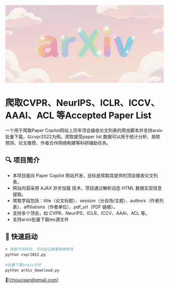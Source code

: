 ![](images/arXiv.png)


# 爬取CVPR、NeurIPS、ICLR、ICCV、AAAI、ACL 等Accepted Paper List


一个用于爬取Paper Copilot网站上历年顶会接收论文列表的爬虫脚本并支持arxiv批量下载，以cvpr2022为例。爬取接受paper list 数据可以用于统计分析、趋势预测、论文推荐、作者合作网络构建等科研辅助任务。

## 🔍 项目简介

- 本项目面向 Paper Copilot 网站开发，目标是爬取其提供的顶会接收论文列表。
- 网站内容采用 AJAX 异步加载 技术，项目通过解析动态 HTML 数据实现信息提取。
- 爬取字段包括：title（论文标题）、session（分会场/主题）、authors（作者列表）、affiliations（作者单位）、pdf_url（PDF 链接）。
- 支持多个顶会，如 CVPR、NeurIPS、ICLR、ICCV、AAAI、ACL 等。
- 支持arxiv批量下载tex源文件

## 🚀 快速启动

```bash
# 爬取不同年份、不同会议需要稍微修改
python cvpr2022.py

#批量下载arxiv文件
python arXiv_download.py
```


📮[choucisan@gmail.com]
